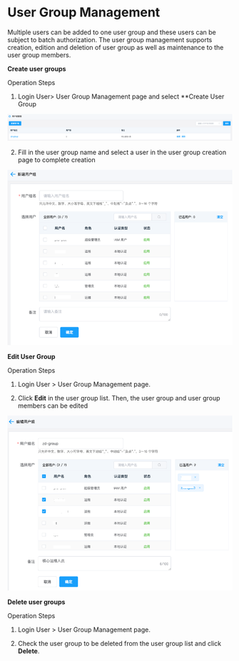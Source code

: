 # User Group Management

Multiple users can be added to one user group and these users can be subject to batch authorization. The user group management supports creation, edition and deletion of user group as well as maintenance to the user group members.

**Create user groups**

Operation Steps

1. Login User> User Group Management page and select **Create User Group

![](/image/Bastion/userGroup1.png) 

2. Fill in the user group name and select a user in the user group creation page to complete creation

![](/image/Bastion/userGroup.png) 

**Edit User Group**

Operation Steps

1. Login User > User Group Management page.

2. Click **Edit** in the user group list. Then, the user group and user group members can be edited

![](/image/Bastion/editUserGroup.png) 


**Delete user groups**

Operation Steps

1. Login User > User Group Management page.

2. Check the user group to be deleted from the user group list and click **Delete**.
